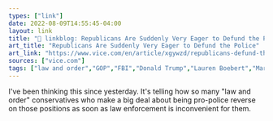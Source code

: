 ```yaml
---
types: ["link"]
date: 2022-08-09T14:55:45-04:00
layout: link
title: "🔗 linkblog: Republicans Are Suddenly Very Eager to Defund the Police'"
art_title: "Republicans Are Suddenly Very Eager to Defund the Police"
art_link: "https://www.vice.com/en/article/xgywzd/republicans-defund-the-fbi"
sources: ["vice.com"]
tags: ["law and order","GOP","FBI","Donald Trump","Lauren Boebert","Marjorie Taylor Greene"]
---
```

I've been thinking this since yesterday. It's telling how so many "law and order" conservatives who make a big deal about being pro-police reverse on those positions as soon as law enforcement is inconvenient for them.
 

